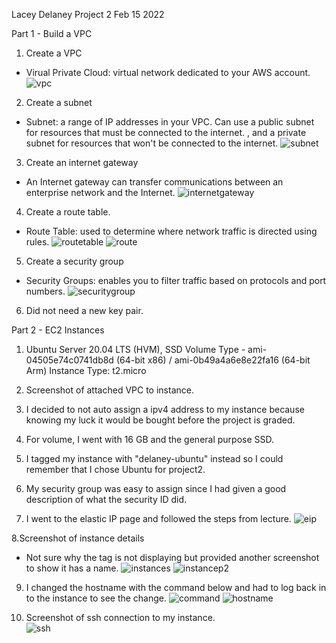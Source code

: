 Lacey Delaney 
Project 2
Feb 15 2022

Part 1 - Build a VPC

1. Create a VPC 
- Virual Private Cloud: virtual network dedicated to your AWS account. 
![vpc](https://user-images.githubusercontent.com/77417309/154163095-d4bd24cb-2284-407a-8c54-dfbd1d22c103.png)

2. Create a subnet
- Subnet: a range of IP addresses in your VPC. Can use a public subnet for resources that must be connected to the internet. 
, and a private subnet for resources that won't be connected to the internet. 
![subnet](https://user-images.githubusercontent.com/77417309/154163113-9e4d6a90-dfeb-43c2-b731-3dc900cb3ba9.png)


3. Create an internet gateway
- An Internet gateway can transfer communications between an enterprise network and the Internet.
![internetgateway](https://user-images.githubusercontent.com/77417309/154163143-2908f108-49ac-41ba-a973-3c17872b80c4.png)


4. Create a route table. 
- Route Table: used to determine where network traffic is directed using rules. 
![routetable](https://user-images.githubusercontent.com/77417309/154163174-f8ac1874-0ffb-44a0-a0f1-b2b1faad0bfd.png)
![route](https://user-images.githubusercontent.com/77417309/154163194-efc826b1-5d40-45bc-b990-20789aab2805.png)


5. Create a security group
- Security Groups: enables you to filter traffic based on protocols and port numbers. 
![securitygroup](https://user-images.githubusercontent.com/77417309/154163226-ef4bf500-9f82-435d-a9f0-8518d5de6cad.png)


6. Did not need a new key pair. 

Part 2 - EC2 Instances

1. Ubuntu Server 20.04 LTS (HVM), SSD Volume Type - ami-04505e74c0741db8d (64-bit x86) / ami-0b49a4a6e8e22fa16 (64-bit Arm)
Instance Type: t2.micro

2. Screenshot of attached VPC to instance. 

3. I decided to not auto assign a ipv4 address to my instance because knowing my luck it would be bought before the project 
is graded. 

4. For volume, I went with 16 GB and the general purpose SSD. 

5. I tagged my instance with "delaney-ubuntu" instead so I could remember that I chose Ubuntu for project2. 

6. My security group was easy to assign since I had given a good description of what the security ID did. 

7. I went to the elastic IP page and followed the steps from lecture.
![eip](https://user-images.githubusercontent.com/77417309/154189308-9c4966ae-1f4f-41af-ba5e-47e793c9bb0c.png)


8.Screenshot of instance details 
- Not sure why the tag is not displaying but provided another screenshot to show it has a name.
![instances](https://user-images.githubusercontent.com/77417309/154189326-45092a8b-3988-4c1b-8539-c246db43c089.png)
![instancep2](https://user-images.githubusercontent.com/77417309/154189344-dbe67817-2042-4592-a80d-76388ab26a5b.png)


9. I changed the hostname with the command below and had to log back in to the instance to see the change. 
![command](https://user-images.githubusercontent.com/77417309/154189450-6d744d45-5af9-4603-8793-b714567869c0.png)
![hostname](https://user-images.githubusercontent.com/77417309/154189521-44e9a339-5ab1-48a5-b487-b90a7ed78f33.png)


10. Screenshot of ssh connection to my instance.    
![ssh](https://user-images.githubusercontent.com/77417309/154189551-60ce5c48-9d42-4af8-9fef-8e3a74475518.png)

